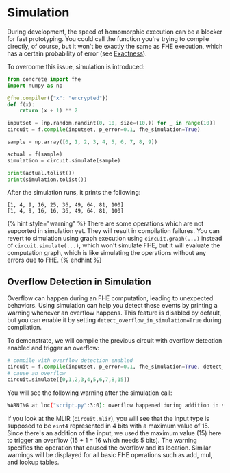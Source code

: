 # Simulation

During development, the speed of homomorphic execution can be a blocker for fast prototyping. You could call the function you're trying to compile directly, of course, but it won't be exactly the same as FHE execution, which has a certain probability of error (see [Exactness](../core-features/table\_lookups.md#table-lookup-exactness)).

To overcome this issue, simulation is introduced:

```python
from concrete import fhe
import numpy as np

@fhe.compiler({"x": "encrypted"})
def f(x):
    return (x + 1) ** 2

inputset = [np.random.randint(0, 10, size=(10,)) for _ in range(10)]
circuit = f.compile(inputset, p_error=0.1, fhe_simulation=True)

sample = np.array([0, 1, 2, 3, 4, 5, 6, 7, 8, 9])

actual = f(sample)
simulation = circuit.simulate(sample)

print(actual.tolist())
print(simulation.tolist())
```

After the simulation runs, it prints the following:

```
[1, 4, 9, 16, 25, 36, 49, 64, 81, 100]
[1, 4, 9, 16, 16, 36, 49, 64, 81, 100]
```

{% hint style="warning" %}
There are some operations which are not supported in simulation yet. They will result in compilation failures. You can revert to simulation using graph execution using `circuit.graph(...)` instead of `circuit.simulate(...)`, which won't simulate FHE, but it will evaluate the computation graph, which is like simulating the operations without any errors due to FHE.
{% endhint %}

## Overflow Detection in Simulation

Overflow can happen during an FHE computation, leading to unexpected behaviors. Using simulation can help you detect these events by printing a warning whenever an overflow happens. This feature is disabled by default, but you can enable it by setting `detect_overflow_in_simulation=True` during compilation.

To demonstrate, we will compile the previous circuit with overflow detection enabled and trigger an overflow:

```python
# compile with overflow detection enabled
circuit = f.compile(inputset, p_error=0.1, fhe_simulation=True, detect_overflow_in_simulation=True)
# cause an overflow
circuit.simulate([0,1,2,3,4,5,6,7,8,15])
```

You will see the following warning after the simulation call:

```bash
WARNING at loc("script.py":3:0): overflow happened during addition in simulation
```

If you look at the MLIR (`circuit.mlir`), you will see that the input type is supposed to be `eint4` represented in 4 bits with a maximum value of 15. Since there's an addition of the input, we used the maximum value (15) here to trigger an overflow (15 + 1 = 16 which needs 5 bits). The warning specifies the operation that caused the overflow and its location. Similar warnings will be displayed for all basic FHE operations such as add, mul, and lookup tables.
